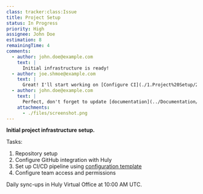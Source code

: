 ```yaml
---
class: tracker:class:Issue
title: Project Setup
status: In Progress
priority: High
assignee: John Doe
estimation: 8
remainingTime: 4
comments:
  - author: john.doe@example.com
    text: |
      Initial infrastructure is ready!
  - author: joe.shmoe@example.com
    text: |
      Great! I'll start working on [Configure CI](./1.Project%20Setup/2.Configure%20CI.md) task now.
  - author: john.doe@example.com
    text: |
      Perfect, don't forget to update [documentation](../Documentation/User%20Guide/Installation.md) when you're done.
    attachments:
      - ./files/screenshot.png
---
```

**Initial project infrastructure setup.**

Tasks:
1. Repository setup
2. Configure GitHub integration with Huly
3. Set up CI/CD pipeline using [configuration template](./files/config.yaml)
4. Configure team access and permissions

Daily sync-ups in Huly Virtual Office at 10:00 AM UTC. 
